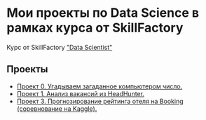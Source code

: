 # Мои проекты по Data Science в рамках курса от SkillFactory
Курс от SkillFactory ["Data Scientist"](https://skillfactory.ru/data-scientist-pro)

## Проекты

* [Проект 0. Угадываем загаданное компьютером число.](https://github.com/ArthurIrkaev/SkillFactory/tree/main/project_0)
* [Проект 1. Анализ вакансий из HeadHunter.](https://github.com/ArthurIrkaev/SkillFactory/tree/master/project_1)
* [Проект 3. Прогнозирование рейтинга отеля на Booking (соревнование на Kaggle).]()
